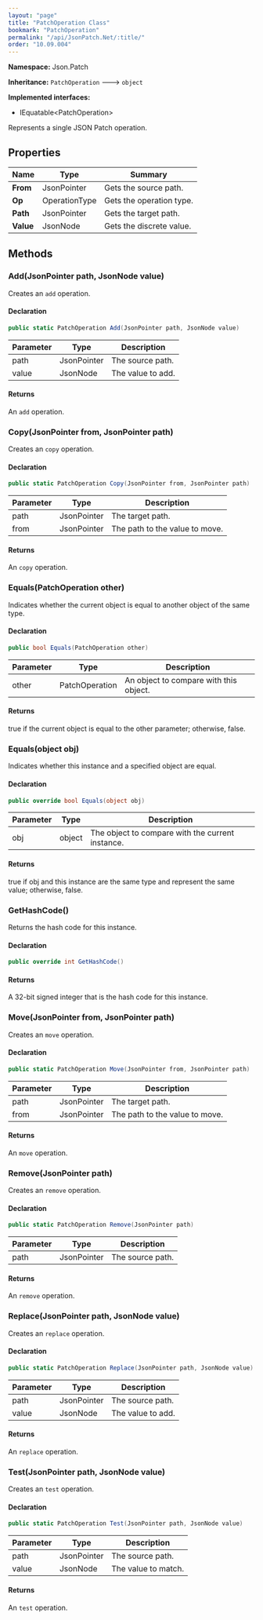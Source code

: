 ```yaml
---
layout: "page"
title: "PatchOperation Class"
bookmark: "PatchOperation"
permalink: "/api/JsonPatch.Net/:title/"
order: "10.09.004"
---
```

**Namespace:** Json.Patch

**Inheritance:**
`PatchOperation`
 🡒 
`object`

**Implemented interfaces:**

- IEquatable\<PatchOperation\>

Represents a single JSON Patch operation.

## Properties

| Name | Type | Summary |
|---|---|---|
| **From** | JsonPointer | Gets the source path. |
| **Op** | OperationType | Gets the operation type. |
| **Path** | JsonPointer | Gets the target path. |
| **Value** | JsonNode | Gets the discrete value. |

## Methods

### Add(JsonPointer path, JsonNode value)

Creates an `add` operation.

#### Declaration

```c#
public static PatchOperation Add(JsonPointer path, JsonNode value)
```

| Parameter | Type | Description |
|---|---|---|
| path | JsonPointer | The source path. |
| value | JsonNode | The value to add. |


#### Returns

An `add` operation.

### Copy(JsonPointer from, JsonPointer path)

Creates an `copy` operation.

#### Declaration

```c#
public static PatchOperation Copy(JsonPointer from, JsonPointer path)
```

| Parameter | Type | Description |
|---|---|---|
| path | JsonPointer | The target path. |
| from | JsonPointer | The path to the value to move. |


#### Returns

An `copy` operation.

### Equals(PatchOperation other)

Indicates whether the current object is equal to another object of the same type.

#### Declaration

```c#
public bool Equals(PatchOperation other)
```

| Parameter | Type | Description |
|---|---|---|
| other | PatchOperation | An object to compare with this object. |


#### Returns

true if the current object is equal to the <paramref name="other">other</paramref> parameter; otherwise, false.

### Equals(object obj)

Indicates whether this instance and a specified object are equal.

#### Declaration

```c#
public override bool Equals(object obj)
```

| Parameter | Type | Description |
|---|---|---|
| obj | object | The object to compare with the current instance. |


#### Returns

true if <paramref name="obj">obj</paramref> and this instance are the same type and represent the same value; otherwise, false.

### GetHashCode()

Returns the hash code for this instance.

#### Declaration

```c#
public override int GetHashCode()
```


#### Returns

A 32-bit signed integer that is the hash code for this instance.

### Move(JsonPointer from, JsonPointer path)

Creates an `move` operation.

#### Declaration

```c#
public static PatchOperation Move(JsonPointer from, JsonPointer path)
```

| Parameter | Type | Description |
|---|---|---|
| path | JsonPointer | The target path. |
| from | JsonPointer | The path to the value to move. |


#### Returns

An `move` operation.

### Remove(JsonPointer path)

Creates an `remove` operation.

#### Declaration

```c#
public static PatchOperation Remove(JsonPointer path)
```

| Parameter | Type | Description |
|---|---|---|
| path | JsonPointer | The source path. |


#### Returns

An `remove` operation.

### Replace(JsonPointer path, JsonNode value)

Creates an `replace` operation.

#### Declaration

```c#
public static PatchOperation Replace(JsonPointer path, JsonNode value)
```

| Parameter | Type | Description |
|---|---|---|
| path | JsonPointer | The source path. |
| value | JsonNode | The value to add. |


#### Returns

An `replace` operation.

### Test(JsonPointer path, JsonNode value)

Creates an `test` operation.

#### Declaration

```c#
public static PatchOperation Test(JsonPointer path, JsonNode value)
```

| Parameter | Type | Description |
|---|---|---|
| path | JsonPointer | The source path. |
| value | JsonNode | The value to match. |


#### Returns

An `test` operation.

